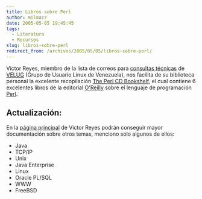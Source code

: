 ```yaml
---
title: Libros sobre Perl
author: milmazz
date: 2005-05-05 19:45:45
tags:
  - Literatura
  - Recursos
slug: libros-sobre-perl
redirect_from: /archivos/2005/05/05/libros-sobre-perl/
---
```


Victor Reyes, miembro de la lista de correos para [consultas
técnicas](http://velug.org.ve/cgi-bin/mailman/listinfo/l-linux) de
[VELUG](http://velug.org.ve/) (Grupo de Usuario Linux de Venezuela), nos
facilita de su biblioteca personal la excelente recopilación [The Perl CD
Bookshelf](http://victor.transformadora.com/OReilly_bookshelf_old/perl/index.html),
el cual contiene 6 excelentes libros de la editorial
[O'Reilly](http://www.oreilly.com/) sobre el lenguaje de programación
[Perl](http://www.perl.com/).

## Actualización:

En la [página principal](http://victor.transformadora.com/) de Victor Reyes
podrán conseguir mayor documentación sobre otros temas, menciono solo algunos de
ellos:

* Java
* TCP/IP
* Unix
* Java Enterprise
* Linux
* Oracle PL/SQL
* WWW
* FreeBSD
